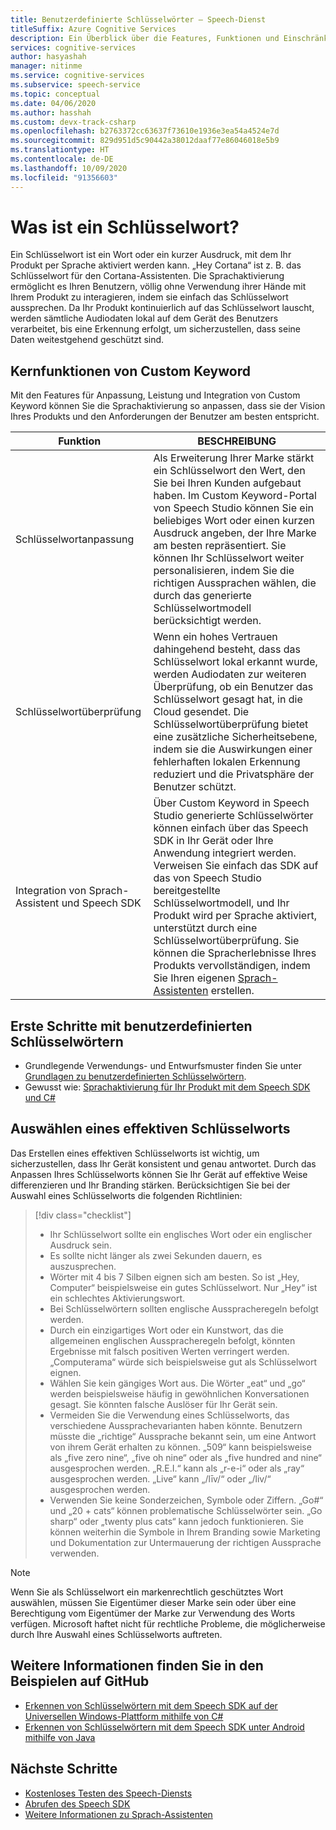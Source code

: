 ```yaml
---
title: Benutzerdefinierte Schlüsselwörter – Speech-Dienst
titleSuffix: Azure Cognitive Services
description: Ein Überblick über die Features, Funktionen und Einschränkungen für benutzerdefinierte Schlüsselwörter, die das Speech Software Development Kit (SDK) verwenden.
services: cognitive-services
author: hasyashah
manager: nitinme
ms.service: cognitive-services
ms.subservice: speech-service
ms.topic: conceptual
ms.date: 04/06/2020
ms.author: hasshah
ms.custom: devx-track-csharp
ms.openlocfilehash: b2763372cc63637f73610e1936e3ea54a4524e7d
ms.sourcegitcommit: 829d951d5c90442a38012daaf77e86046018e5b9
ms.translationtype: HT
ms.contentlocale: de-DE
ms.lasthandoff: 10/09/2020
ms.locfileid: "91356603"
---
```

# <a name="what-is-a-keyword"></a>Was ist ein Schlüsselwort?

Ein Schlüsselwort ist ein Wort oder ein kurzer Ausdruck, mit dem Ihr Produkt per Sprache aktiviert werden kann. „Hey Cortana“ ist z. B. das Schlüsselwort für den Cortana-Assistenten. Die Sprachaktivierung ermöglicht es Ihren Benutzern, völlig ohne Verwendung ihrer Hände mit Ihrem Produkt zu interagieren, indem sie einfach das Schlüsselwort aussprechen. Da Ihr Produkt kontinuierlich auf das Schlüsselwort lauscht, werden sämtliche Audiodaten lokal auf dem Gerät des Benutzers verarbeitet, bis eine Erkennung erfolgt, um sicherzustellen, dass seine Daten weitestgehend geschützt sind.

## <a name="core-features-of-custom-keyword"></a>Kernfunktionen von Custom Keyword

Mit den Features für Anpassung, Leistung und Integration von Custom Keyword können Sie die Sprachaktivierung so anpassen, dass sie der Vision Ihres Produkts und den Anforderungen der Benutzer am besten entspricht.

| Funktion | BESCHREIBUNG |
|----------|----------|
| Schlüsselwortanpassung | Als Erweiterung Ihrer Marke stärkt ein Schlüsselwort den Wert, den Sie bei Ihren Kunden aufgebaut haben. Im Custom Keyword-Portal von Speech Studio können Sie ein beliebiges Wort oder einen kurzen Ausdruck angeben, der Ihre Marke am besten repräsentiert. Sie können Ihr Schlüsselwort weiter personalisieren, indem Sie die richtigen Aussprachen wählen, die durch das generierte Schlüsselwortmodell berücksichtigt werden.
| Schlüsselwortüberprüfung | Wenn ein hohes Vertrauen dahingehend besteht, dass das Schlüsselwort lokal erkannt wurde, werden Audiodaten zur weiteren Überprüfung, ob ein Benutzer das Schlüsselwort gesagt hat, in die Cloud gesendet. Die Schlüsselwortüberprüfung bietet eine zusätzliche Sicherheitsebene, indem sie die Auswirkungen einer fehlerhaften lokalen Erkennung reduziert und die Privatsphäre der Benutzer schützt.
| Integration von Sprach-Assistent und Speech SDK | Über Custom Keyword in Speech Studio generierte Schlüsselwörter können einfach über das Speech SDK in Ihr Gerät oder Ihre Anwendung integriert werden. Verweisen Sie einfach das SDK auf das von Speech Studio bereitgestellte Schlüsselwortmodell, und Ihr Produkt wird per Sprache aktiviert, unterstützt durch eine Schlüsselwortüberprüfung. Sie können die Spracherlebnisse Ihres Produkts vervollständigen, indem Sie Ihren eigenen [Sprach-Assistenten](voice-assistants.md) erstellen.

## <a name="get-started-with-custom-keywords"></a>Erste Schritte mit benutzerdefinierten Schlüsselwörtern

* Grundlegende Verwendungs- und Entwurfsmuster finden Sie unter [Grundlagen zu benutzerdefinierten Schlüsselwörtern](custom-keyword-basics.md).
* Gewusst wie: [Sprachaktivierung für Ihr Produkt mit dem Speech SDK und C#](tutorial-voice-enable-your-bot-speech-sdk.md)

## <a name="choose-an-effective-keyword"></a>Auswählen eines effektiven Schlüsselworts

Das Erstellen eines effektiven Schlüsselworts ist wichtig, um sicherzustellen, dass Ihr Gerät konsistent und genau antwortet. Durch das Anpassen Ihres Schlüsselworts können Sie Ihr Gerät auf effektive Weise differenzieren und Ihr Branding stärken. Berücksichtigen Sie bei der Auswahl eines Schlüsselworts die folgenden Richtlinien:

> [!div class="checklist"]
> * Ihr Schlüsselwort sollte ein englisches Wort oder ein englischer Ausdruck sein.
> * Es sollte nicht länger als zwei Sekunden dauern, es auszusprechen.
> * Wörter mit 4 bis 7 Silben eignen sich am besten. So ist „Hey, Computer“ beispielsweise ein gutes Schlüsselwort. Nur „Hey“ ist ein schlechtes Aktivierungswort.
> * Bei Schlüsselwörtern sollten englische Ausspracheregeln befolgt werden.
> * Durch ein einzigartiges Wort oder ein Kunstwort, das die allgemeinen englischen Ausspracheregeln befolgt, könnten Ergebnisse mit falsch positiven Werten verringert werden. „Computerama“ würde sich beispielsweise gut als Schlüsselwort eignen.
> * Wählen Sie kein gängiges Wort aus. Die Wörter „eat“ und „go“ werden beispielsweise häufig in gewöhnlichen Konversationen gesagt. Sie könnten falsche Auslöser für Ihr Gerät sein.
> * Vermeiden Sie die Verwendung eines Schlüsselworts, das verschiedene Aussprachevarianten haben könnte. Benutzern müsste die „richtige“ Aussprache bekannt sein, um eine Antwort von ihrem Gerät erhalten zu können. „509“ kann beispielsweise als „five zero nine“, „five oh nine“ oder als „five hundred and nine“ ausgesprochen werden. „R.E.I.“ kann als „r-e-i“ oder als „ray“ ausgesprochen werden. „Live“ kann „/līv/“ oder „/liv/“ ausgesprochen werden.
> * Verwenden Sie keine Sonderzeichen, Symbole oder Ziffern. „Go#“ und „20 + cats“ können problematische Schlüsselwörter sein. „Go sharp“ oder „twenty plus cats“ kann jedoch funktionieren. Sie können weiterhin die Symbole in Ihrem Branding sowie Marketing und Dokumentation zur Untermauerung der richtigen Aussprache verwenden.

> [!NOTE]
> Wenn Sie als Schlüsselwort ein markenrechtlich geschütztes Wort auswählen, müssen Sie Eigentümer dieser Marke sein oder über eine Berechtigung vom Eigentümer der Marke zur Verwendung des Worts verfügen. Microsoft haftet nicht für rechtliche Probleme, die möglicherweise durch Ihre Auswahl eines Schlüsselworts auftreten.

## <a name="see-samples-on-github"></a>Weitere Informationen finden Sie in den Beispielen auf GitHub

* [Erkennen von Schlüsselwörtern mit dem Speech SDK auf der Universellen Windows-Plattform mithilfe von C#](https://github.com/Azure-Samples/cognitive-services-speech-sdk/tree/master/quickstart/csharp/uwp/keyword-recognizer)
* [Erkennen von Schlüsselwörtern mit dem Speech SDK unter Android mithilfe von Java](https://github.com/Azure-Samples/cognitive-services-speech-sdk/tree/master/quickstart/java/android/keyword-recognizer)

## <a name="next-steps"></a>Nächste Schritte

* [Kostenloses Testen des Speech-Diensts](overview.md#try-the-speech-service-for-free)
* [Abrufen des Speech SDK](speech-sdk.md)
* [Weitere Informationen zu Sprach-Assistenten](voice-assistants.md)
